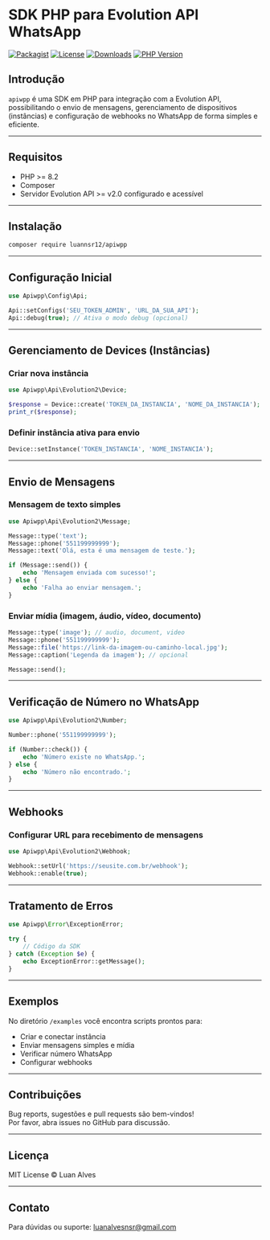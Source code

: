 
# SDK PHP para Evolution API WhatsApp

[![Packagist](https://img.shields.io/packagist/v/luannsr12/apiwpp.svg?style=flat)](https://packagist.org/packages/luannsr12/apiwpp)
[![License](https://img.shields.io/packagist/l/luannsr12/apiwpp.svg?style=flat)](LICENSE)
[![Downloads](https://img.shields.io/packagist/dt/luannsr12/apiwpp.svg?style=flat)](https://packagist.org/packages/luannsr12/apiwpp)
[![PHP Version](https://img.shields.io/packagist/php-v/luannsr12/apiwpp.svg?style=flat)](https://www.php.net/)

## Introdução

`apiwpp` é uma SDK em PHP para integração com a Evolution API, possibilitando o envio de mensagens, gerenciamento de dispositivos (instâncias) e configuração de webhooks no WhatsApp de forma simples e eficiente.

---

## Requisitos

- PHP >= 8.2
- Composer  
- Servidor Evolution API >= v2.0 configurado e acessível  

---

## Instalação

```bash
composer require luannsr12/apiwpp
```

---

## Configuração Inicial

```php
use Apiwpp\Config\Api;

Api::setConfigs('SEU_TOKEN_ADMIN', 'URL_DA_SUA_API');
Api::debug(true); // Ativa o modo debug (opcional)
```

---

## Gerenciamento de Devices (Instâncias)

### Criar nova instância

```php
use Apiwpp\Api\Evolution2\Device;

$response = Device::create('TOKEN_DA_INSTANCIA', 'NOME_DA_INSTANCIA');
print_r($response);
```

### Definir instância ativa para envio

```php
Device::setInstance('TOKEN_INSTANCIA', 'NOME_INSTANCIA');
```

---

## Envio de Mensagens

### Mensagem de texto simples

```php
use Apiwpp\Api\Evolution2\Message;

Message::type('text');
Message::phone('551199999999');
Message::text('Olá, esta é uma mensagem de teste.');

if (Message::send()) {
    echo 'Mensagem enviada com sucesso!';
} else {
    echo 'Falha ao enviar mensagem.';
}
```

### Enviar mídia (imagem, áudio, vídeo, documento)

```php
Message::type('image'); // audio, document, video
Message::phone('551199999999');
Message::file('https://link-da-imagem-ou-caminho-local.jpg');
Message::caption('Legenda da imagem'); // opcional

Message::send();
```

---

## Verificação de Número no WhatsApp

```php
use Apiwpp\Api\Evolution2\Number;

Number::phone('551199999999');

if (Number::check()) {
    echo 'Número existe no WhatsApp.';
} else {
    echo 'Número não encontrado.';
}
```

---

## Webhooks

### Configurar URL para recebimento de mensagens

```php
use Apiwpp\Api\Evolution2\Webhook;

Webhook::setUrl('https://seusite.com.br/webhook');
Webhook::enable(true);
```

---

## Tratamento de Erros

```php
use Apiwpp\Error\ExceptionError;

try {
    // Código da SDK
} catch (Exception $e) {
    echo ExceptionError::getMessage();
}
```

---

## Exemplos

No diretório `/examples` você encontra scripts prontos para:

- Criar e conectar instância  
- Enviar mensagens simples e mídia  
- Verificar número WhatsApp  
- Configurar webhooks  

---

## Contribuições

Bug reports, sugestões e pull requests são bem-vindos!  
Por favor, abra issues no GitHub para discussão.

---

## Licença

MIT License © Luan Alves

---

## Contato

Para dúvidas ou suporte: luanalvesnsr@gmail.com
